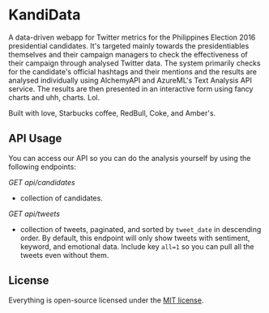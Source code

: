 # KandiData 

A data-driven webapp for Twitter metrics for the Philippines Election 2016 presidential candidates. It's targeted mainly towards the presidentiables themselves and their campaign managers to check the effectiveness of their campaign through analysed Twitter data. The system primarily checks for the candidate's official hashtags and their mentions and the results are analysed individually using AlchemyAPI and AzureML's Text Analysis API service. The results are then presented in an interactive form using fancy charts and uhh, charts. Lol. 

Built with love, Starbucks coffee, RedBull, Coke, and Amber's.

## API Usage

You can access our API so you can do the analysis yourself by using the following endpoints:

*GET api/candidates*
- collection of candidates.


*GET api/tweets*
- collection of tweets, paginated, and sorted by `tweet_date` in descending order. By default, this endpoint will only show tweets with sentiment, keyword, and emotional data. Include key `all=1` so you can pull all the tweets even without them. 

## License

Everything is open-source licensed under the [MIT license](http://opensource.org/licenses/MIT).
